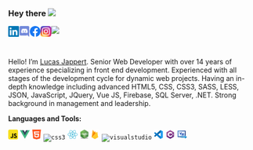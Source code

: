 ### Hey there <img src="https://media.giphy.com/media/hvRJCLFzcasrR4ia7z/giphy.gif" width="25px">


<a href="https://www.linkedin.com/in/lucasjappert/">
  <img align="left" alt="Lucas Jappert's LinkedIN" width="22px" src="https://github.com/LucasJappert/lucasjappert/blob/main/images/linkedin.svg" />
</a>
<a href="https://discord.gg/Marty#1533">
  <img align="left" alt="Lucas Jappert's Discord" width="22px" src="https://github.com/LucasJappert/lucasjappert/blob/main/images/discord.svg" />
</a>
<a href="https://www.facebook.com/GringoRamona/">
  <img align="left" alt="Lucas Jappert's Facebook" width="22px" src="https://github.com/LucasJappert/lucasjappert/blob/main/images/Facebook.png" />
</a>
<a href="https://www.instagram.com/lucasjappert/">
  <img align="left" alt="Lucas Jappert's Instagram" width="22px" src="https://github.com/LucasJappert/lucasjappert/blob/main/images/Instagram.png" />
</a>

![](https://visitor-badge.glitch.me/badge?page_id=lucasjappert.lucasjappert)

<br />

Hello! I’m [Lucas Jappert](https://lucasjappert.github.io/MyProfile/). Senior Web Developer with over 14 years of experience specializing in front end development. Experienced with all stages of the development cycle for dynamic web projects. Having an in-depth knowledge including advanced HTML5, CSS, CSS3, SASS, LESS, JSON, JavaScript, JQuery, Vue JS, Firebase, SQL Server, .NET. Strong background in management and leadership.

**Languages and Tools:**  

<code><img height="20" alt="javascript" src="https://github.com/LucasJappert/lucasjappert/blob/main/images/javascript.png"></code>
<code><img height="20" alt="vue" src="https://github.com/LucasJappert/lucasjappert/blob/main/images/vue.png"></code>
<code><img height="20" alt="html" src="https://github.com/LucasJappert/lucasjappert/blob/main/images/html.png"></code>
<code><img height="20" alt="css3" src="https://github.com/LucasJappert/lucasjappert/blob/main/images/css3.png"></code>
<code><img height="20" alt="react" src="https://github.com/LucasJappert/lucasjappert/blob/main/images/react.png"></code>
<code><img height="20" alt="node" src="https://github.com/LucasJappert/lucasjappert/blob/main/images/node.png"></code>
<code><img height="20" alt="firebase" src="https://github.com/LucasJappert/lucasjappert/blob/main/images/firebase.png"></code>
<code><img height="20" alt="visualstudio" src="https://github.com/LucasJappert/lucasjappert/blob/main/images/visualstudio.png"></code>
<code><img height="20" alt="visualcode" src="https://github.com/LucasJappert/lucasjappert/blob/main/images/visualcode.png"></code>
<code><img height="20" alt="c#" src="https://github.com/LucasJappert/lucasjappert/blob/main/images/csharp.png"></code>
<code><img height="20" alt="visual basic" src="https://github.com/LucasJappert/lucasjappert/blob/main/images/vb.png"></code>


<!--
**LucasJappert/lucasjappert** is a ✨ _special_ ✨ repository because its `README.md` (this file) appears on your GitHub profile.

Here are some ideas to get you started:

- 🔭 I’m currently working on ...
- 🌱 I’m currently learning ...
- 👯 I’m looking to collaborate on ...
- 🤔 I’m looking for help with ...
- 💬 Ask me about ...
- 📫 How to reach me: ...
- 😄 Pronouns: ...
- ⚡ Fun fact: ...
-->
